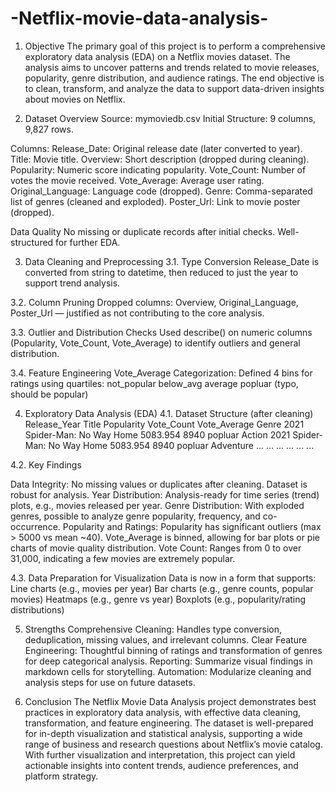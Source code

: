 # -Netflix-movie-data-analysis-

1. Objective
The primary goal of this project is to perform a comprehensive exploratory data analysis (EDA) on a Netflix movies dataset. The analysis aims to uncover patterns and trends related to movie releases, popularity, genre distribution, and audience ratings. The end objective is to clean, transform, and analyze the data to support data-driven insights about movies on Netflix.

2. Dataset Overview
Source: mymoviedb.csv
Initial Structure: 9 columns, 9,827 rows.

Columns:
Release_Date: Original release date (later converted to year).
Title: Movie title.
Overview: Short description (dropped during cleaning).
Popularity: Numeric score indicating popularity.
Vote_Count: Number of votes the movie received.
Vote_Average: Average user rating.
Original_Language: Language code (dropped).
Genre: Comma-separated list of genres (cleaned and exploded).
Poster_Url: Link to movie poster (dropped).

Data Quality
No missing or duplicate records after initial checks.
Well-structured for further EDA.


3. Data Cleaning and Preprocessing
3.1. Type Conversion
Release_Date is converted from string to datetime, then reduced to just the year to support trend analysis.

3.2. Column Pruning
Dropped columns: Overview, Original_Language, Poster_Url — justified as not contributing to the core analysis.

3.3. Outlier and Distribution Checks
Used describe() on numeric columns (Popularity, Vote_Count, Vote_Average) to identify outliers and general distribution.

3.4. Feature Engineering
Vote_Average Categorization:
Defined 4 bins for ratings using quartiles:
not_popular
below_avg
average
popluar (typo, should be popular)

4. Exploratory Data Analysis (EDA)
4.1. Dataset Structure (after cleaning)
Release_Year	Title	Popularity	Vote_Count	Vote_Average	Genre
2021	Spider-Man: No Way Home	5083.954	8940	popluar	Action
2021	Spider-Man: No Way Home	5083.954	8940	popluar	Adventure
...	...	...	...	...	...

4.2. Key Findings

Data Integrity: No missing values or duplicates after cleaning. Dataset is robust for analysis.
Year Distribution: Analysis-ready for time series (trend) plots, e.g., movies released per year.
Genre Distribution: With exploded genres, possible to analyze genre popularity, frequency, and co-occurrence.
Popularity and Ratings: Popularity has significant outliers (max > 5000 vs mean ~40).
Vote_Average is binned, allowing for bar plots or pie charts of movie quality distribution.
Vote Count: Ranges from 0 to over 31,000, indicating a few movies are extremely popular.

4.3. Data Preparation for Visualization
Data is now in a form that supports:
Line charts (e.g., movies per year)
Bar charts (e.g., genre counts, popular movies)
Heatmaps (e.g., genre vs year)
Boxplots (e.g., popularity/rating distributions)

5. Strengths
Comprehensive Cleaning:
Handles type conversion, deduplication, missing values, and irrelevant columns.
Clear Feature Engineering:
Thoughtful binning of ratings and transformation of genres for deep categorical analysis.
Reporting: Summarize visual findings in markdown cells for storytelling.
Automation: Modularize cleaning and analysis steps for use on future datasets.

8. Conclusion
The Netflix Movie Data Analysis project demonstrates best practices in exploratory data analysis, with effective data cleaning, transformation, and feature engineering. The dataset is well-prepared for in-depth visualization and statistical analysis, supporting a wide range of business and research questions about Netflix’s movie catalog. With further visualization and interpretation, this project can yield actionable insights into content trends, audience preferences, and platform strategy.


